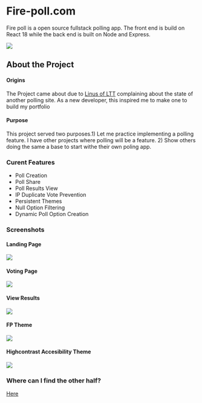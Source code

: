 ﻿# Fire-poll.com

<p> Fire poll is a open source fullstack polling app. The front end is build on React 18 while the back end is built on Node and Express.</p>

![](https://i.imgur.com/g6kXfmf.png)


## About the Project
#### Origins
 The Project came about due to [Linus of LTT](https://mobile.twitter.com/linusgsebastian?lang=en) complaining about the state of another polling site. As a new developer, this inspired me to make one to build my portfolio

#### Purpose
<p> This project served two purposes.1) Let me practice implementing a polling feature. I have other projects where polling will be a feature. 2) Show others doing the same a base to start withe their own poling app.</P>

### Curent Features
<ul>
<li> Poll Creation </li>
<li> Poll Share </li>
<li> Poll Results View </li>
<li> IP Duplicate Vote Prevention </li>
<li> Persistent Themes </li>
<li> Null Option Filtering </li>
<li> Dynamic Poll Option Creation </li>
</ul>

### Screenshots
#### Landing Page
![](https://i.imgur.com/g6kXfmf.png)
#### Voting Page
![](https://i.imgur.com/rw9vxW5.png)
#### View Results
![](https://i.imgur.com/DDA2v0t.png)
#### FP Theme
![](https://i.imgur.com/6C1WXl3.png)
#### Highcontrast Accesibility Theme
![](https://i.imgur.com/wp6Husk.png)

### Where can I find the other half?
[Here](https://github.com/ekobedevon/Firepoll-Back)


